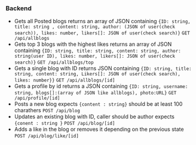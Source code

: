### Backend

* Gets all Posted blogs returns an array of JSON containing `{ID: string, title: string , content: string, author: (JSON of user(check search)), likes: number, likers[]: JSON of user(check search)}`
```GET /api/allblogs```
* Gets top 3 blogs with the highest likes returns an array of JSON containing `{ID: string, title: string, content: string, author: string(user ID), likes: number, likers[]: JSON of user(check search)}`
```GET /api/allblogs/top```
* Gets a single blog with ID returns JSON containing `{ID: string, title: string, content: string, Likers[]: JSON of user(check search), likes: number}}`
```GET /api/allblogs/[id]```
* Gets a profile by id returns a JSON containing `{ID: string, username: string, blogs[]:(array of JSON like allblogs), photo:URL}`
```GET /api/profile/[id]```
* Posts a new blog expects `{content : string}` should be at least 100 charathers
```POST /api/blog```
* Updates an existing blog with ID, caller should be author expects `{conent : string }`
```POST /api/blog/[id]```
* Adds a like in the blog or removes it depending on  the previous state
```POST /api/blog/like/[id]```